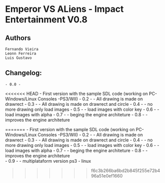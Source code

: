 Emperor VS ALiens - Impact Entertainment V0.8
=============================

Authors
-------
	Fernando Vieira
	Leonn Ferreira
	Luis Gustavo

Changelog:
----------
	- 0.0 -
<<<<<<< HEAD
	 	- First version with the sample SDL code (working on PC-Windows/Linux  Consoles -PS3/WII) 
	- 0.2 -
	 	- All  drawing is made on drawrect
	- 0.3 -
	 	- All  drawing is made on drawrect and circle
	- 0.4 -
	 	- no more drawing only load images
	- 0.5 -
	 	- load images with color key
	- 0.6 -
	 	- load images with alpha 
	- 0.7 -
	 	- beging the engine architeture
	- 0.8 -
	 	- improves the engine architeture
	
	
=======
		- First version with the sample SDL code (working on PC-Windows/Linux  Consoles -PS3/WII) 
	- 0.2 -
		- All  drawing is made on drawrect
	- 0.3 -
		- All  drawing is made on drawrect and circle
	- 0.4 -
		- no more drawing only load images
	- 0.5 -
		- load images with color key
	- 0.6 -
		- load images with alpha 
	- 0.7 -
		- beging the engine architeture
	- 0.8 -
		- improves the engine architeture	
	- 0.9 -
		- multiplataform version ps3 - linux
>>>>>>> f6c3b266ba6bd2b845f255e72b496a51e0ef1660
